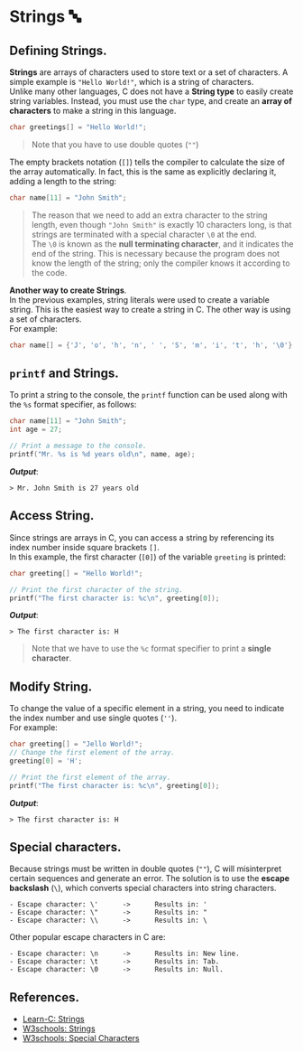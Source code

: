 # Strings 🔤
## Defining Strings.
**Strings** are arrays of characters used to store text or a set of characters. A simple example is `"Hello World!"`, which is a string of characters.<br>
Unlike many other languages, C does not have a **String type** to easily create string variables. Instead, you must use the `char` type, and create an **array of characters** to make a string in this language.
```c
char greetings[] = "Hello World!";
```
> Note that you have to use double quotes (`""`)

The empty brackets notation (`[]`) tells the compiler to calculate the size of the array automatically. In fact, this is the same as explicitly declaring it, adding a length to the string:
```c
char name[11] = "John Smith";
```
> The reason that we need to add an extra character to the string length, even though `"John Smith"` is exactly 10 characters long, is that strings are terminated with a special character `\0` at the end.<br>
> The `\0` is known as the **null terminating character**, and it indicates the end of the string. This is necessary because the program does not know the length of the string; only the compiler knows it according to the code.

**Another way to create Strings**.<br>
In the previous examples, string literals were used to create a variable string. This is the easiest way to create a string in C. The other way is using a set of characters.<br>
For example:
```c
char name[] = {'J', 'o', 'h', 'n', ' ', 'S', 'm', 'i', 't', 'h', '\0'};
```

## `printf` and Strings.
To print a string to the console, the `printf` function can be used along with the `%s` format specifier, as follows:
```c
char name[11] = "John Smith";
int age = 27;

// Print a message to the console.
printf("Mr. %s is %d years old\n", name, age);
```
***Output***:
```
> Mr. John Smith is 27 years old
```

## Access String.
Since strings are arrays in C, you can access a string by referencing its index number inside square brackets `[]`.<br>
In this example, the first character (`[0]`) of the variable `greeting` is printed:
```c
char greeting[] = "Hello World!";

// Print the first character of the string.
printf("The first character is: %c\n", greeting[0]);
```
***Output***:
```
> The first character is: H
```
> Note that we have to use the `%c` format specifier to print a **single character**.

## Modify String.
To change the value of a specific element in a string, you need to indicate the index number and use single quotes (`''`).<br>
For example:
```c
char greeting[] = "Jello World!";                                           // greeting[0] is: 'J'.
// Change the first element of the array.
greeting[0] = 'H';                                                          // Now greeting[0] is: 'H'.

// Print the first element of the array.
printf("The first character is: %c\n", greeting[0]);
```
***Output***:
```
> The first character is: H
```

## Special characters.
Because strings must be written in double quotes (`""`), C will misinterpret certain sequences and generate an error. The solution is to use the **escape backslash** (`\`), which converts special characters into string characters.
```
- Escape character: \'      ->      Results in: '
- Escape character: \"      ->      Results in: "
- Escape character: \\      ->      Results in: \
```

Other popular escape characters in C are:
```
- Escape character: \n      ->      Results in: New line.
- Escape character: \t      ->      Results in: Tab.
- Escape character: \0      ->      Results in: Null.
```

## References.
- [Learn-C: Strings](https://www.learn-c.org/en/Strings)
- [W3schools: Strings](https://www.w3schools.com/c/c_strings.php)
- [W3schools: Special Characters](https://www.w3schools.com/c/c_strings_esc.php)